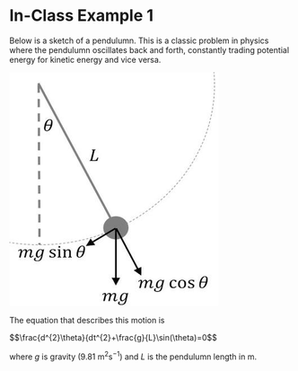 # In-Class Example 1

Below is a sketch of a pendulumn. This is a classic problem in physics where the pendulumn oscillates back and forth, constantly trading potential energy for kinetic energy and vice versa.

![pendulumn](../../images/pendulumn.jpg)

The equation that describes this motion is 

$$\frac{d^{2}\theta}{dt^{2}+\frac{g}{L}\sin(\theta)=0$$

where $g$ is gravity (9.81 m$^{2}$s$^{-1}$) and $L$ is the pendulumn length in m.

